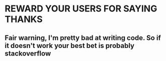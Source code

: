 # REWARD YOUR USERS FOR SAYING THANKS
Fair warning, I'm pretty bad at writing code. So if it doesn't work your best bet is probably stackoverflow 
----
